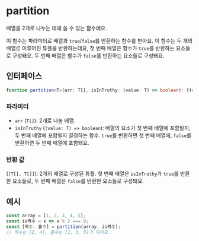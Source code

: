 # partition

배열을 2개로 나누는 데에 쓸 수 있는 함수예요.

이 함수는 파라미터로 배열과 `true`/`false`를 반환하는 함수를 받아요.
이 함수는 두 개의 배열로 이루어진 튜플을 반환하는데요, 첫 번째 배열은 함수가 `true`를 반환하는 요소들로 구성돼요.
두 번째 배열은 함수가 `false`를 반환하는 요소들로 구성돼요.

## 인터페이스

```typescript
function partition<T>(arr: T[], isInTruthy: (value: T) => boolean): [truthy: T[], falsy: T[]];
```

### 파라미터 

- `arr` (`T[]`): 2개로 나눌 배열.
- `isInTruthy` (`(value: T) => boolean`): 배열의 요소가 첫 번째 배열에 포함될지, 두 번째 배열에 포함될지 결정하는 함수. `true`를 반환하면 첫 번째 배열에, `false`를 반환하면 두 번째 배열에 포함돼요.

### 반환 값

(`[T[], T[]]`): 2개의 배열로 구성된 튜플. 첫 번째 배열은 `isInTruthy`가 `true`를 반환한 요소들로, 두 번째 배열은 `false`를 반환한 요소들로 구성돼요.

## 예시

```typescript
const array = [1, 2, 3, 4, 5];
const is짝수 = x => x % 2 === 0;
const [짝수, 홀수] = partition(array, is짝수);
// 짝수는 [2, 4], 홀수는 [1, 3, 5]가 되어요.
```